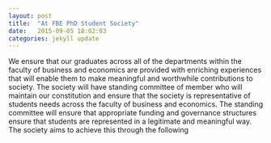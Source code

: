```yaml
---
layout: post
title:  "At FBE PhD Student Society"
date:   2015-09-05 18:02:03
categories: jekyll update
---
```

We ensure that our graduates across all of the departments within the faculty of business and economics are provided with enriching experiences that will enable them to make meaningful and worthwhile contributions to society. The society will have standing committee of member who will maintain our constitution and ensure that the society is representative of students needs across the faculty of business and economics. The standing committee will ensure that appropriate funding and governance structures ensure that students are represented in a legitimate and meaningful way. The society aims to achieve this through the following